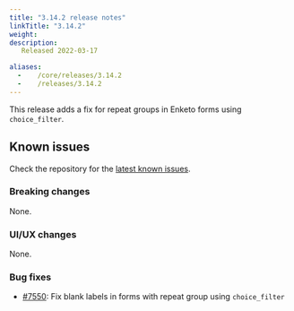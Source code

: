 ```yaml
---
title: "3.14.2 release notes"
linkTitle: "3.14.2"
weight:
description: 
   Released 2022-03-17

aliases:
  -    /core/releases/3.14.2
  -    /releases/3.14.2
---
```


This release adds a fix for repeat groups in Enketo forms using `choice_filter`.

## Known issues

Check the repository for the [latest known issues](https://github.com/medic/cht-core/issues?q=is%3Aissue+label%3A%22Affects%3A+3.14.2%22).

### Breaking changes

None.

### UI/UX changes

None.

### Bug fixes

- [#7550](https://github.com/medic/cht-core/issues/7550): Fix blank labels in forms with repeat group using `choice_filter`
